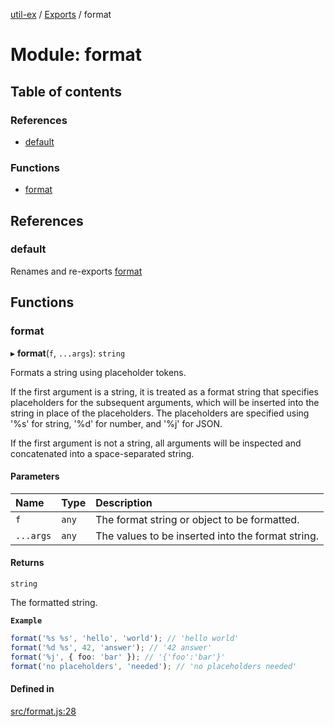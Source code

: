 [util-ex](../README.md) / [Exports](../modules.md) / format

# Module: format

## Table of contents

### References

- [default](format.md#default)

### Functions

- [format](format.md#format)

## References

### default

Renames and re-exports [format](format.md#format)

## Functions

### format

▸ **format**(`f`, `...args`): `string`

Formats a string using placeholder tokens.

If the first argument is a string, it is treated as a format string that
specifies placeholders for the subsequent arguments, which will be inserted
into the string in place of the placeholders. The placeholders are
specified using '%s' for string, '%d' for number, and '%j' for JSON.

If the first argument is not a string, all arguments will be inspected and
concatenated into a space-separated string.

#### Parameters

| Name | Type | Description |
| :------ | :------ | :------ |
| `f` | `any` | The format string or object to be formatted. |
| `...args` | `any` | The values to be inserted into the format string. |

#### Returns

`string`

The formatted string.

**`Example`**

```ts
format('%s %s', 'hello', 'world'); // 'hello world'
format('%d %s', 42, 'answer'); // '42 answer'
format('%j', { foo: 'bar' }); // '{'foo':'bar'}'
format('no placeholders', 'needed'); // 'no placeholders needed'
```

#### Defined in

[src/format.js:28](https://github.com/snowyu/util-ex.js/blob/d94968d/src/format.js#L28)
